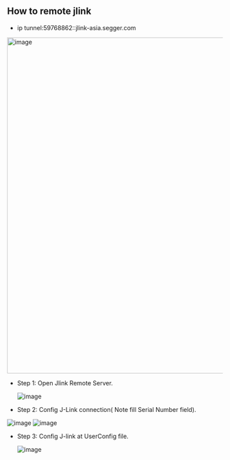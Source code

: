 ## How to remote jlink
- ip tunnel:59768862::jlink-asia.segger.com
<img width="1397" height="784" alt="image" src="https://github.com/user-attachments/assets/5d78c72f-5aef-4b2a-8b8f-f8150d369bd8" />


- Step 1: Open Jlink Remote Server.
  
  ![image](https://github.com/VANTHO15/remote_jlink/assets/56969447/56a56c50-d491-4865-9b5e-844f361713b2)

- Step 2: Config J-Link connection( Note fill Serial Number field).

![image](https://github.com/VANTHO15/remote_jlink/assets/56969447/c5860d3e-6a88-4536-a262-59488b58d619)
![image](https://github.com/VANTHO15/remote_jlink/assets/56969447/ef4fd90e-5655-474f-8acd-8aef8d1e188f)


- Step 3: Config J-link at UserConfig file.

  ![image](https://github.com/VANTHO15/remote_jlink/assets/56969447/df5cab27-47fe-4ab6-aaa9-7a37398de950)
